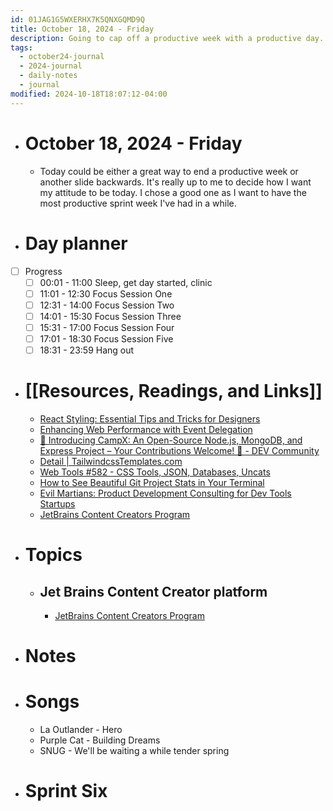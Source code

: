 ```yaml
---
id: 01JAG1G5WXERHX7K5QNXGQMD9Q
title: October 18, 2024 - Friday
description: Going to cap off a productive week with a productive day.
tags:
  - october24-journal
  - 2024-journal
  - daily-notes
  - journal
modified: 2024-10-18T18:07:12-04:00
---
```

- # October 18, 2024 - Friday
	- Today could be either a great way to end a productive week or another slide backwards. It's really up to me to decide how I want my attitude to be today. I chose a good one as I want to have the most productive sprint week I've had in a while.

- # Day planner
- [ ] Progress
	- [ ] 00:01 - 11:00 Sleep, get day started, clinic
	- [ ] 11:01 - 12:30 Focus Session One
	- [ ] 12:31 - 14:00 Focus Session Two
	- [ ] 14:01 - 15:30 Focus Session Three
	- [ ] 15:31 - 17:00 Focus Session Four
	- [ ] 17:01 - 18:30 Focus Session Five
	- [ ] 18:31 - 23:59 Hang out

- # [[Resources, Readings, and Links]]
	- [React Styling: Essential Tips and Tricks for Designers](https://www.syncfusion.com/blogs/post/react-styling-tips-tricks?ref=dailydev)
	- [Enhancing Web Performance with Event Delegation](https://blog.openreplay.com/enhancing-web-performance-with-event-delegation/?ref=dailydev)
	- [🚀 Introducing CampX: An Open-Source Node.js, MongoDB, and Express Project – Your Contributions Welcome! 🌟 - DEV Community](https://dev.to/vignesh_j/introducing-campx-an-open-source-nodejs-mongodb-and-express-project-your-contributions-welcome-25p9?ref=dailydev)
	- [Detail | TailwindcssTemplates.com](https://nextjs-templates.com/products/desgy-solution---free-nextjs-template?ref=dailydev)
	- [Web Tools #582 - CSS Tools, JSON, Databases, Uncats](https://mailchi.mp/webtoolsweekly/web-tools-582?ref=dailydev)
	- [How to See Beautiful Git Project Stats in Your Terminal](https://www.howtogeek.com/how-to-see-beautiful-git-project-stats-in-your-terminal/?ref=dailydev)
	- [Evil Martians: Product Development Consulting for Dev Tools Startups](https://evilmartians.com/devtools?utm_source=postcss&utm_campaign=devtools-button&utm_medium=github)
	- [JetBrains Content Creators Program](https://www.jetbrains.com/community/content-creators/)

- # Topics
	- ## Jet Brains Content Creator platform
		- [JetBrains Content Creators Program](https://www.jetbrains.com/community/content-creators/)

- # Notes

- # Songs
	- La Outlander - Hero
	- Purple Cat - Building Dreams
	- SNUG - We'll be waiting a while tender spring

- # Sprint Six